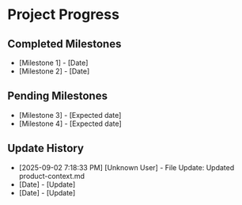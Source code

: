 # Project Progress

## Completed Milestones
- [Milestone 1] - [Date]
- [Milestone 2] - [Date]

## Pending Milestones
- [Milestone 3] - [Expected date]
- [Milestone 4] - [Expected date]

## Update History

- [2025-09-02 7:18:33 PM] [Unknown User] - File Update: Updated product-context.md
- [Date] - [Update]
- [Date] - [Update]
